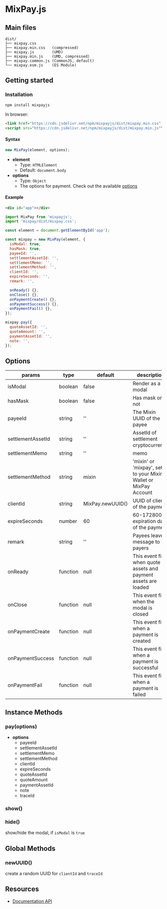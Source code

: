 # MixPay.js

## Main files

```text
dist/
├── mixpay.css
├── mixpay.min.css   (compressed)
├── mixpay.js        (UMD)
├── mixpay.min.js    (UMD, compressed)
├── mixpay.common.js (CommonJS, default)
└── mixpay.esm.js    (ES Module)
```

## Getting started

### Installation

```shell
npm install mixpayjs
```

In browser:

```html
<link href="https://cdn.jsdelivr.net/npm/mixpayjs/dist/mixpay.min.css" rel="stylesheet" />
<script src="https://cdn.jsdelivr.net/npm/mixpayjs/dist/mixpay.min.js""></script>
```

#### Syntax

```js
new MixPay(element, options);
```

- **element**
  - Type: `HTMLElement`
  - Default: `document.body`
- **options**
  - Type: `Object`
  - The options for payment. Check out the available [options](#options)

#### Example

```html
<div id="app"></div>
```

```js
import MixPay from 'mixpayjs';
import 'mixpay/dist/mixpay.css';

const element = document.getElementById('app');

const mixpay = new MixPay(element, {
  isModal: true,
  hasMask: true,
  payeeId: '',
  settlementAssetId: '',
  settlementMemo: '',
  settlementMethod: '',
  clientId: '',
  expireSeconds: '',
  remark: '',

  onReady() {},
  onClose() {},
  onPaymentCreate() {},
  onPaymentSuccess() {},
  onPaymentFail() {},
});

mixpay.pay({
  quoteAssetId: '',
  quoteAmount: '',
  paymentAssetId: '',
  note: '',
});
```

## Options

| params | type    | default  |  description |
| ------ | ------- | -------- | ----------- |
| isModal| boolean| false | Render as a modal |
| hasMask | boolean|  false | Has mask or not  |
| payeeId | string | '' | The Mixin UUID of the payee |
| settlementAssetId | string | '' | AssetId of settlement cryptocurrency |
| settlementMemo | string | '' | memo |
| settlementMethod | string | mixin | 'mixin' or 'mixpay', settle to your Mixin Wallet or MixPay Account |
| clientId | string | MixPay.newUUID() |  UUID of client of the payment |
| expireSeconds | number | 60 |  60-172800, expiration date of the payment  |
| remark | string | '' | Payees leave a message to payers |
| onReady | function | null | This event fires when quote assets and payment assets are loaded |
| onClose | function | null | This event fires when the modal is closed |
| onPaymentCreate | function | null  | This event fires when a payment is created |
| onPaymentSuccess | function | null | This event fires when a payment is successful |
| onPaymentFail | function | null | This event fires when a payment is failed  |

## Instance Methods

### pay(options)

- **options**
  - payeeId
  - settlementAssetId
  - settlementMemo
  - settlementMethod
  - clientId
  - expireSeconds
  - quoteAssetId
  - quoteAmount
  - paymentAssetId
  - note
  - traceId

### show()
### hide()

show/hide the modal, if `isModal` is `true`

## Global Methods

### newUUID()

create a random UUID for `clientId` and `traceId`

## Resources

* [Documentation API](https://developers.mixpay.me/docs/api-overview)